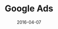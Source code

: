 ---
layout: site
title: "Google Ads"
date: 2016-04-07
categories: [google]
version: 1.5.9
major: 1
minor: 5
patch: 9
slug: google-ads
link: https://landing.google.com/ads/try/
permalink: /sites/:slug
---